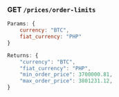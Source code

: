 ### GET ``` /prices/order-limits ```
```javascript
Params: {
	currency: "BTC",
	fiat_currency: "PHP"
}

Returns: {
	"currency": "BTC",
	"fiat_currency": "PHP",
	"min_order_price": 3700000.81,
	"max_order_price": 3801231.12,
}
```
